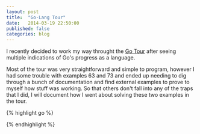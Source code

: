 ```yaml
---
layout: post
title:  "Go-Lang Tour"
date:   2014-03-19 22:50:00
published: false
categories: blog
---
```


I recently decided to work my way throught the [Go Tour](http://tour.golang.org/) after seeing multiple indications of Go's progress as a language.

Most of the tour was very straightforward and simple to program, however I had some trouble with examples 63 and 73 and ended up needing to dig through a bunch of documentation and find external examples to prove to myself how stuff was working. So that others don't fall into any of the traps that I did, I will document how I went about solving these two examples in the tour.


{% highlight go %}

{% endhighlight %}
